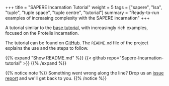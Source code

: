 +++
title = "SAPERE Incarnation Tutorial"
weight = 5
tags = ["sapere", "lsa", "tuple", "tuple space", "tuple centre", "tutorial"]
summary = "Ready-to-run examples of increasing complexity with the SAPERE incarnation"
+++

A tutorial similar to the [base tutorial](../basics), with increasingly rich examples,
focused on the Protelis incarnation.

The tutorial can be found on [GitHub](https://github.com/AlchemistSimulator/Sapere-Incarnation-tutorial).
The `README.md` file of the project explains the use and the steps to follow.

{{% expand "Show README.md" %}}
{{< github repo="Sapere-Incarnation-tutorial" >}}
{{% /expand %}}

{{% notice note %}}
Something went wrong along the line? Drop us an
[issue report](https://github.com/AlchemistSimulator/Sapere-Incarnation-tutorial/issues/new/choose)
and we'll get back to you.
{{% /notice %}}
